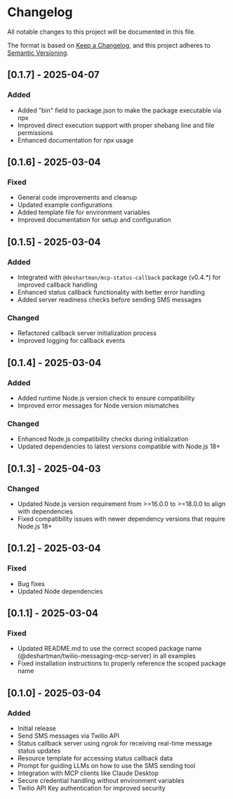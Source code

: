 # Changelog

All notable changes to this project will be documented in this file.

The format is based on [Keep a Changelog](https://keepachangelog.com/en/1.0.0/),
and this project adheres to [Semantic Versioning](https://semver.org/spec/v2.0.0.html).

## [0.1.7] - 2025-04-07

### Added
- Added "bin" field to package.json to make the package executable via npx
- Improved direct execution support with proper shebang line and file permissions
- Enhanced documentation for npx usage

## [0.1.6] - 2025-03-04

### Fixed
- General code improvements and cleanup
- Updated example configurations
- Added template file for environment variables
- Improved documentation for setup and configuration

## [0.1.5] - 2025-03-04

### Added
- Integrated with `@deshartman/mcp-status-callback` package (v0.4.*) for improved callback handling
- Enhanced status callback functionality with better error handling
- Added server readiness checks before sending SMS messages

### Changed
- Refactored callback server initialization process
- Improved logging for callback events

## [0.1.4] - 2025-03-04

### Added
- Added runtime Node.js version check to ensure compatibility
- Improved error messages for Node version mismatches

### Changed
- Enhanced Node.js compatibility checks during initialization
- Updated dependencies to latest versions compatible with Node.js 18+

## [0.1.3] - 2025-04-03

### Changed
- Updated Node.js version requirement from >=16.0.0 to >=18.0.0 to align with dependencies
- Fixed compatibility issues with newer dependency versions that require Node.js 18+

## [0.1.2] - 2025-03-04

### Fixed
- Bug fixes
- Updated Node dependencies

## [0.1.1] - 2025-03-04

### Fixed
- Updated README.md to use the correct scoped package name (@deshartman/twilio-messaging-mcp-server) in all examples
- Fixed installation instructions to properly reference the scoped package name

## [0.1.0] - 2025-03-04

### Added
- Initial release
- Send SMS messages via Twilio API
- Status callback server using ngrok for receiving real-time message status updates
- Resource template for accessing status callback data
- Prompt for guiding LLMs on how to use the SMS sending tool
- Integration with MCP clients like Claude Desktop
- Secure credential handling without environment variables
- Twilio API Key authentication for improved security
